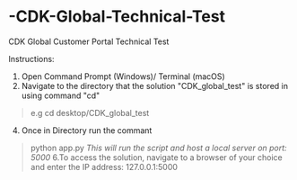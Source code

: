 # -CDK-Global-Technical-Test
CDK Global Customer Portal Technical Test


Instructions:
1. Open Command Prompt (Windows)/ Terminal (macOS)
2. Navigate to the directory that the solution "CDK_global_test" is stored in using command "cd"
> e.g cd desktop/CDK_global_test
4. Once in Directory run the commant
> python app.py
*This will run the script and host a local server on port: 5000*
6.To access the solution, navigate to a browser of your choice and enter the IP address:  127.0.0.1:5000
